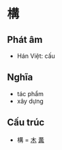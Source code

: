 # 構

## Phát âm
* Hán Việt: cấu

## Nghĩa
* tác phẩm
* xây dựng

## Cấu trúc
* 構 = [木](木.md) [冓](冓.md)

<script>window.HANZI_FIELD='構';</script>